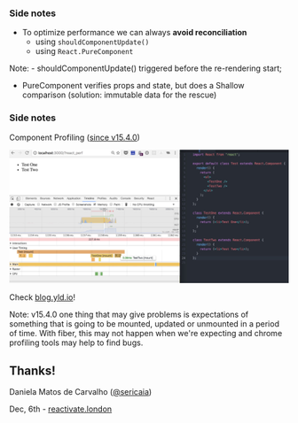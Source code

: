 ### Side notes
- To optimize performance we can always **avoid reconciliation**
  - using `shouldComponentUpdate()`
  - using `React.PureComponent`

Note: - shouldComponentUpdate() triggered before the re-rendering start;
- PureComponent verifies props and state, but does a Shallow comparison (solution: immutable data for the rescue)


### Side notes
Component Profiling ([since v15.4.0](https://facebook.github.io/react/blog/2016/11/16/react-v15.4.0.html#profiling-components-with-chrome-timeline))

<img src="./slides/images/react-perf.png" />

Check [blog.yld.io](https://blog.yld.io)!

Note: v15.4.0 one thing that may give problems is expectations of something that is going to be mounted, updated or unmounted in a period of time. With fiber, this may not happen when we're expecting and chrome profiling tools may help to find bugs.


## Thanks!

Daniela Matos de Carvalho ([@sericaia](https://twitter.com/sericaia))

Dec, 6th - [reactivate.london](https://reactivate.london/)
